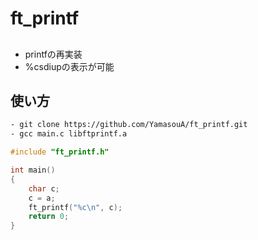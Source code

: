 # ft_printf

##
- printfの再実装
- %csdiupの表示が可能

## 使い方
```bash
- git clone https://github.com/YamasouA/ft_printf.git
- gcc main.c libftprintf.a
```
```c
#include "ft_printf.h"

int main()
{
    char c;
    c = a;
    ft_printf("%c\n", c);
    return 0;
}
```
